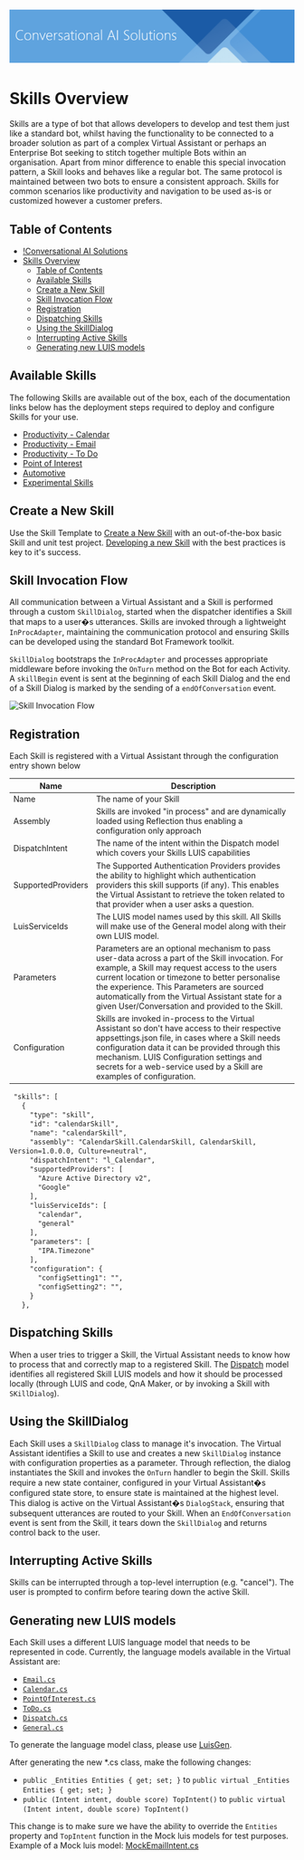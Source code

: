 # ![Conversational AI Solutions](/docs/media/conversationalai_solutions_header.png)

# Skills Overview

Skills are a type of bot that allows developers to develop and test them just like a standard bot, whilst having the functionality to be connected to a broader solution as part of a complex Virtual Assistant or perhaps an Enterprise Bot seeking to stitch together multiple Bots within an organisation.
Apart from minor difference to enable this special invocation pattern, a Skill looks and behaves like a regular bot. The same protocol is maintained between two bots to ensure a consistent approach.
Skills for common scenarios like productivity and navigation to be used as-is or customized however a customer prefers.

## Table of Contents
- [!Conversational AI Solutions](#conversational-ai-solutions)
- [Skills Overview](#skills-overview)
  - [Table of Contents](#table-of-contents)
  - [Available Skills](#available-skills)
  - [Create a New Skill](#create-a-new-skill)
  - [Skill Invocation Flow](#skill-invocation-flow)
  - [Registration](#registration)
  - [Dispatching Skills](#dispatching-skills)
  - [Using the SkillDialog](#using-the-skilldialog)
  - [Interrupting Active Skills](#interrupting-active-skills)
  - [Generating new LUIS models](#generating-new-luis-models)

## Available Skills

The following Skills are available out of the box, each of the documentation links below has the deployment steps required to deploy and configure Skills for your use.

- [Productivity - Calendar](./productivity-calendar.md)
- [Productivity - Email](./productivity-email.md)
- [Productivity - To Do](./productivity-todo.md)
- [Point of Interest](./pointofinterest.md)
- [Automotive](./automotive.md)
- [Experimental Skills](./experimental-skills.md)

## Create a New Skill

Use the Skill Template to [Create a New Skill](./create.md) with an out-of-the-box basic Skill and unit test project.
[Developing a new Skill](./developing-a-new-skill.md) with the best practices is key to it's success.

## Skill Invocation Flow

All communication between a Virtual Assistant and a Skill is performed through a custom `SkillDialog`, started when the dispatcher identifies a Skill that maps to a user�s utterances. Skills are invoked through a lightweight `InProcAdapter`, maintaining the communication protocol and ensuring Skills can be developed using the standard Bot Framework toolkit.

`SkillDialog` bootstraps the `InProcAdapter` and processes appropriate middleware before invoking the `OnTurn` method on the Bot for each Activity. A `skillBegin` event is sent at the beginning of each Skill Dialog and the end of a Skill Dialog is marked by the sending of a `endOfConversation` event.

![Skill Invocation Flow](../../media/virtualassistant-SkillFlow.png)

## Registration

Each Skill is registered with a Virtual Assistant through the configuration entry shown below

|Name|Description|
---|---
Name | The name of your Skill|
Assembly| Skills are invoked "in process" and are dynamically loaded using Reflection thus enabling a configuration only approach|
DispatchIntent| The name of the intent within the Dispatch model which covers your Skills LUIS capabilities|
SupportedProviders| The Supported Authentication Providers provides the ability to highlight which authentication providers this skill supports (if any). This enables the Virtual Assistant to retrieve the token related to that provider when a user asks a question.|
LuisServiceIds| The LUIS model names used by this skill. All Skills will make use of the General model along with their own LUIS model.|
Parameters| Parameters are an optional mechanism to pass user-data across a part of the Skill invocation. For example, a Skill may request access to the users current location or timezone to better personalise the experience. This Parameters are sourced automatically from the Virtual Assistant state for a given User/Conversation and provided to the Skill.|
Configuration| Skills are invoked in-process to the Virtual Assistant so don't have access to their respective appsettings.json file, in cases where a Skill needs configuration data it can be provided through this mechanism. LUIS Configuration settings and secrets for a web-service used by a Skill are examples of configuration.|

 ```
  "skills": [
    {
      "type": "skill",
      "id": "calendarSkill",
      "name": "calendarSkill",
      "assembly": "CalendarSkill.CalendarSkill, CalendarSkill, Version=1.0.0.0, Culture=neutral",
      "dispatchIntent": "l_Calendar",
      "supportedProviders": [
        "Azure Active Directory v2",
        "Google"
      ],
      "luisServiceIds": [
        "calendar",
        "general"
      ],
      "parameters": [
        "IPA.Timezone"
      ],
      "configuration": {
        "configSetting1": "",
        "configSetting2": "",
      }
    },
 ```
 
## Dispatching Skills
When a user tries to trigger a Skill, the Virtual Assistant needs to know how to process that and correctly map to a registered Skill.
The [Dispatch](https://docs.microsoft.com/en-us/azure/bot-service/bot-builder-tutorial-dispatch?view=azure-bot-service-4.0) model identifies all registered Skill LUIS models and how it should be processed locally (through LUIS and code, QnA Maker, or by invoking a Skill with `SKillDialog`).

## Using the SkillDialog
Each Skill uses a `SkillDialog` class to manage it's invocation.
The Virtual Assistant identifies a Skill to use and creates a new `SkillDialog` instance with configuration properties as a parameter. 
Through reflection, the dialog instantiates the Skill and invokes the `OnTurn` handler to begin the Skill. 
Skills require a new state container, configured in your Virtual Assistant�s configured state store, to ensure state is maintained at the highest level. 
This dialog is active on the Virtual Assistant�s `DialogStack`, ensuring that subsequent utterances are routed to your Skill. 
When an `EndOfConversation` event is sent from the Skill, it tears down the `SkillDialog` and returns control back to the user.

## Interrupting Active Skills
Skills can be interrupted through a top-level interruption (e.g. "cancel"). The user is prompted to confirm before tearing down the active Skill.

## Generating new LUIS models
Each Skill uses a different LUIS language model that needs to be represented in code. Currently, the language models available in the Virtual Assistant are:

* [`Email.cs`](https://github.com/Microsoft/AI/blob/master/solutions/Virtual-Assistant/src/csharp/skills/emailskill/Dialogs/Shared/Resources/Email.cs)
* [`Calendar.cs`](https://github.com/Microsoft/AI/blob/master/solutions/Virtual-Assistant/src/csharp/skills/calendarskill/Dialogs/Shared/Resources/Calendar.cs)
* [`PointOfInterest.cs`](https://github.com/Microsoft/AI/blob/master/solutions/Virtual-Assistant/src/csharp/skills/pointofinterestskill/Dialogs/Shared/Resources/PointOfInterest.cs)
* [`ToDo.cs`](https://github.com/Microsoft/AI/blob/master/solutions/Virtual-Assistant/src/csharp/skills/todoskill/Dialogs/Shared/Resources/ToDo.cs)
* [`Dispatch.cs`](https://github.com/Microsoft/AI/blob/master/solutions/Virtual-Assistant/src/csharp/assistant/Dialogs/Shared/Resources/Dispatch.cs)
* [`General.cs`](https://github.com/Microsoft/AI/blob/master/solutions/Virtual-Assistant/src/csharp/microsoft.bot.solutions/Resources/General.cs)

To generate the language model class, please use [LuisGen](https://github.com/Microsoft/botbuilder-tools/tree/master/packages/LUISGen).

After generating the new  *.cs class, make the following changes:

* `public _Entities Entities { get; set; }` to `public virtual _Entities Entities { get; set; }`
* `public (Intent intent, double score) TopIntent()` to `public virtual (Intent intent, double score) TopIntent()`

This change is to make sure we have the ability to override the `Entities` property and `TopIntent` function in the Mock luis models for test purposes. Example of a Mock luis model: [MockEmailIntent.cs](https://github.com/Microsoft/AI/blob/master/solutions/Virtual-Assistant/src/csharp/skills/tests/emailskilltest/Flow/Fakes/MockEmailIntent.cs)